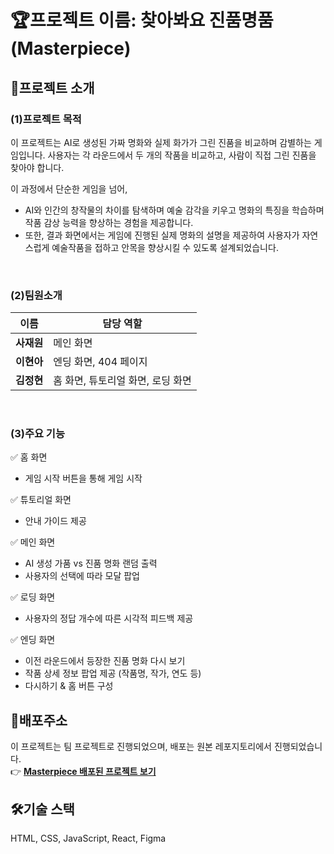 # 🏆프로젝트 이름: 찾아봐요 진품명품(Masterpiece)

## 📌프로젝트 소개

### (1)프로젝트 목적

이 프로젝트는 AI로 생성된 가짜 명화와 실제 화가가 그린 진품을 비교하며 감별하는 게임입니다.
사용자는 각 라운드에서 두 개의 작품을 비교하고, 사람이 직접 그린 진품을 찾아야 합니다.

이 과정에서 단순한 게임을 넘어,

- AI와 인간의 창작물의 차이를 탐색하며 예술 감각을 키우고 명화의 특징을 학습하며 작품 감상 능력을 향상하는 경험을 제공합니다.
- 또한, 결과 화면에서는 게임에 진행된 실제 명화의 설명을 제공하여 사용자가 자연스럽게 예술작품을 접하고 안목을 향상시킬 수 있도록 설계되었습니다.

<br/>

### (2)팀원소개

| 이름       | 담당 역할                         |
| ---------- | --------------------------------- |
| **사재원** | 메인 화면                         |
| **이현아** | 엔딩 화면, 404 페이지             |
| **김정현** | 홈 화면, 튜토리얼 화면, 로딩 화면 |

<br/>

### (3)주요 기능

✅ 홈 화면

- 게임 시작 버튼을 통해 게임 시작

✅ 튜토리얼 화면

- 안내 가이드 제공

✅ 메인 화면

- AI 생성 가품 vs 진품 명화 랜덤 출력
- 사용자의 선택에 따라 모달 팝업

✅ 로딩 화면

- 사용자의 정답 개수에 따른 시각적 피드백 제공

✅ 엔딩 화면

- 이전 라운드에서 등장한 진품 명화 다시 보기
- 작품 상세 정보 팝업 제공 (작품명, 작가, 연도 등)
- 다시하기 & 홈 버튼 구성

## 🚀배포주소

이 프로젝트는 팀 프로젝트로 진행되었으며, 배포는 원본 레포지토리에서 진행되었습니다. <br/>
👉 **[Masterpiece 배포된 프로젝트 보기](https://priestone.github.io/Masterpiece/)**

## 🛠️기술 스택

HTML, CSS, JavaScript, React, Figma
